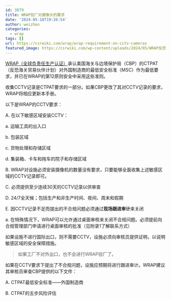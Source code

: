 ```yaml
---
id: 3879
title: WRAP验厂对摄像头的要求
date: '2024-05-18T19:26:54'
author: weizhan
categories:
  - wrap
tags: []
url: https://csrwiki.com/wrap/wrap-requirement-on-cctv-cameras
featured_image: https://csrwiki.com/wp-content/uploads/2024/05/WRAP反恐摄像头.webp
---
```


[WRAP（全球负责任生产认证）](https://csrwiki.com/category/wrap/)承认美国海关与边境保护局（CBP）的CTPAT（反恐海关贸易伙伴计划）对外国制造商的最低安全标准（MSC）作为最低要求，并已在WRAP的第12原则安全中采用这些准则。

收集CCTV记录是CTPAT要求的一部分。如果CBP更改了其对CCTV记录的要求，WRAP将相应更新本手册。

以下是WRAP的CCTV要求：

A. 在以下敏感区域安装CCTV：

a. 运输工具的出入口

b. 包装区域

c. 货物处理和存储区域

d. 集装箱、卡车和拖车的院子和存储区域

B. WRAP对设施必须安装摄像机的数量没有要求，只要能够全面收集上述敏感区域的CCTV记录即可。

C. 必须提供至少连续30天的CCTV记录以供审查

D. 24/7全天候；包括生产和非生产时间、夜间、周末和假期

E. 因CCTV记录不足而提出的不合规问题必须通过**现场跟进审计**来关闭

a. 在特殊情况下，WRAP可以允许通过桌面审核来关闭不合规问题。必须提前向合规管理部门申请进行桌面审核的批准（见附录1了解联系方式）

如果设施不进行国际出口，则不需要CCTV，设施必须向审核员提供证明，以说明敏感区域的安全保障措施。

> 如果工厂不对外出口，也不会进行WRAP验厂了。

如果在CCTV要求下提出了不合规问题，设施应预期将进行跟进审计。WRAP建议其审核员审查CBP提供的以下文件：

A. CTPAT最低安全标准——外国制造商

B. CTPAT的五步风险评估
